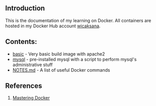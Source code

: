 ## Introduction
This is the documentation of my learning on Docker. All containers are hosted in my Docker Hub account [wicaksana](https://hub.docker.com/u/wicaksana/). 

## Contents:
- [basic](basic/) - Very basic build image with apache2
- [mysql](mysql/) - pre-installed mysql with a script to perform mysql's administrative stuff
- [NOTES.md](NOTES.md) - A list of useful Docker commands


## References
1. [Mastering Docker](https://www.packtpub.com/virtualization-and-cloud/mastering-docker)